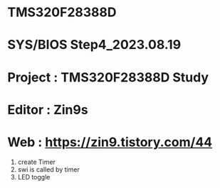 # TMS320F28388D

# SYS/BIOS Step4_2023.08.19
# Project : TMS320F28388D Study
# Editor : Zin9s
# Web : https://zin9.tistory.com/44

1. create Timer
2. swi is called by timer
3. LED toggle
